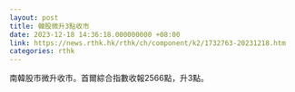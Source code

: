 ```yaml
---
layout: post
title: 韓股微升3點收市
date: 2023-12-18 14:36:18.000000000 +08:00
link: https://news.rthk.hk/rthk/ch/component/k2/1732763-20231218.htm
categories: rthk
---
```


南韓股市微升收市。首爾綜合指數收報2566點，升3點。
